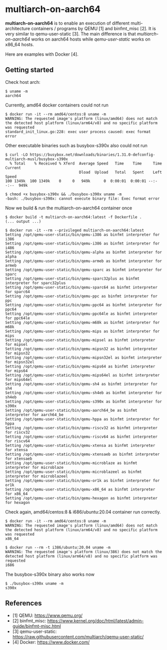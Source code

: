 # multiarch-on-aarch64

**multiarch-on-aarch64** is to enable an execution of different multi-architecture containers / programs by QEMU [1] and binfmt_misc [2]. It is very similar to qemu-user-static [3]. The main difference is that *multiarch-on-aarch64* works on aarch64 hosts while *qemu-user-static* works on x86_64 hosts.

Here are examples with Docker [4].


## Getting started

Check host arch:
```
$ uname -m
aarch64
```

Currently, amd64 docker containers could not run
```
$ docker run -it --rm amd64/centos:8 uname -m
WARNING: The requested image's platform (linux/amd64) does not match the detected host platform (linux/arm64/v8) and no specific platform was requested
standard_init_linux.go:228: exec user process caused: exec format error
```

Other executable binaries such as busybox-s390x also could not run
```
$ curl -LO https://busybox.net/downloads/binaries/1.31.0-defconfig-multiarch-musl/busybox-s390x
  % Total    % Received % Xferd  Average Speed   Time    Time     Time  Current
                                 Dload  Upload   Total   Spent    Left  Speed
100 1349k  100 1349k    0     0   949k      0  0:00:01  0:00:01 --:--:--  949k

$ chmod +x busybox-s390x && ./busybox-s390x uname -m
-bash: ./busybox-s390x: cannot execute binary file: Exec format error
```

Now we build & run the multiarch-on-aarch64 container once 
```
$ docker build -t multiarch-on-aarch64:latest -f Dockerfile .
(... output ...)

$ docker run -it --rm --privileged multiarch-on-aarch64:latest
Setting /opt/qemu-user-static/bin/qemu-i386 as binfmt interpreter for i386
Setting /opt/qemu-user-static/bin/qemu-i386 as binfmt interpreter for i486
Setting /opt/qemu-user-static/bin/qemu-alpha as binfmt interpreter for alpha
Setting /opt/qemu-user-static/bin/qemu-armeb as binfmt interpreter for armeb
Setting /opt/qemu-user-static/bin/qemu-sparc as binfmt interpreter for sparc
Setting /opt/qemu-user-static/bin/qemu-sparc32plus as binfmt interpreter for sparc32plus
Setting /opt/qemu-user-static/bin/qemu-sparc64 as binfmt interpreter for sparc64
Setting /opt/qemu-user-static/bin/qemu-ppc as binfmt interpreter for ppc
Setting /opt/qemu-user-static/bin/qemu-ppc64 as binfmt interpreter for ppc64
Setting /opt/qemu-user-static/bin/qemu-ppc64le as binfmt interpreter for ppc64le
Setting /opt/qemu-user-static/bin/qemu-m68k as binfmt interpreter for m68k
Setting /opt/qemu-user-static/bin/qemu-mips as binfmt interpreter for mips
Setting /opt/qemu-user-static/bin/qemu-mipsel as binfmt interpreter for mipsel
Setting /opt/qemu-user-static/bin/qemu-mipsn32 as binfmt interpreter for mipsn32
Setting /opt/qemu-user-static/bin/qemu-mipsn32el as binfmt interpreter for mipsn32el
Setting /opt/qemu-user-static/bin/qemu-mips64 as binfmt interpreter for mips64
Setting /opt/qemu-user-static/bin/qemu-mips64el as binfmt interpreter for mips64el
Setting /opt/qemu-user-static/bin/qemu-sh4 as binfmt interpreter for sh4
Setting /opt/qemu-user-static/bin/qemu-sh4eb as binfmt interpreter for sh4eb
Setting /opt/qemu-user-static/bin/qemu-s390x as binfmt interpreter for s390x
Setting /opt/qemu-user-static/bin/qemu-aarch64_be as binfmt interpreter for aarch64_be
Setting /opt/qemu-user-static/bin/qemu-hppa as binfmt interpreter for hppa
Setting /opt/qemu-user-static/bin/qemu-riscv32 as binfmt interpreter for riscv32
Setting /opt/qemu-user-static/bin/qemu-riscv64 as binfmt interpreter for riscv64
Setting /opt/qemu-user-static/bin/qemu-xtensa as binfmt interpreter for xtensa
Setting /opt/qemu-user-static/bin/qemu-xtensaeb as binfmt interpreter for xtensaeb
Setting /opt/qemu-user-static/bin/qemu-microblaze as binfmt interpreter for microblaze
Setting /opt/qemu-user-static/bin/qemu-microblazeel as binfmt interpreter for microblazeel
Setting /opt/qemu-user-static/bin/qemu-or1k as binfmt interpreter for or1k
Setting /opt/qemu-user-static/bin/qemu-x86_64 as binfmt interpreter for x86_64
Setting /opt/qemu-user-static/bin/qemu-hexagon as binfmt interpreter for hexagon

```

Check again, amd64/centos:8 & i686/ubuntu:20.04 container run correctly.
```
$ docker run -it --rm amd64/centos:8 uname -m
WARNING: The requested image's platform (linux/amd64) does not match the detected host platform (linux/arm64/v8) and no specific platform was requested
x86_64

$ docker run --rm -t i386/ubuntu:20.04 uname -m
WARNING: The requested image's platform (linux/386) does not match the detected host platform (linux/arm64/v8) and no specific platform was requested
i686
```

The busybox-s390x binary also works now
```
$ ./busybox-s390x uname -m
s390x
```

## References

* [1] QEMU: https://www.qemu.org/
* [2] binfmt_misc: https://www.kernel.org/doc/html/latest/admin-guide/binfmt-misc.html
* [3] qemu-user-static: https://raw.githubusercontent.com/multiarch/qemu-user-static/
* [4] Docker: https://www.docker.com/
